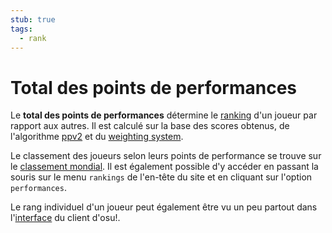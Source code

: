 ```yaml
---
stub: true
tags:
  - rank
---
```


# Total des points de performances

Le **total des points de performances** détermine le [ranking](/wiki/Ranking) d'un joueur par rapport aux autres. Il est calculé sur la base des scores obtenus, de l'algorithme [ppv2](/wiki/Performance_points/ppv2) et du [weighting system](/wiki/Performance_points/Weighting_system).

Le classement des joueurs selon leurs points de performance se trouve sur le [classement mondial](https://osu.ppy.sh/rankings/osu/performance). Il est également possible d'y accéder en passant la souris sur le menu `rankings` de l'en-tête du site et en cliquant sur l'option `performances`.

Le rang individuel d'un joueur peut également être vu un peu partout dans l'[interface](/wiki/Interface) du client d'osu!.
